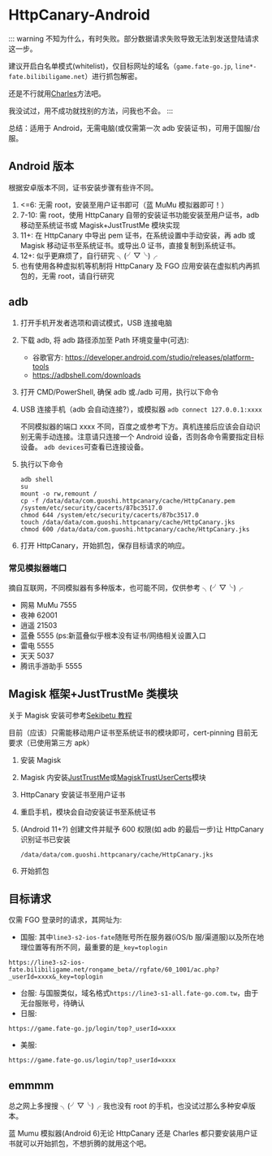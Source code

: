 # HttpCanary-Android

::: warning
不知为什么，有时失败。部分数据请求失败导致无法到发送登陆请求这一步。

建议开启白名单模式(whitelist)，仅目标网址的域名（`game.fate-go.jp`, `line*-fate.bilibiligame.net`）进行抓包解密。

还是不行就用[Charles](./charles.md)方法吧。

我没试过，用不成功就找别的方法，问我也不会。
:::

总结：适用于 Android，无需电脑(或仅需第一次 adb 安装证书)，可用于国服/台服。

## Android 版本

根据安卓版本不同，证书安装步骤有些许不同。

1. <=6: 无需 root，安装至用户证书即可（蓝 MuMu 模拟器即可！）
2. 7-10: 需 root，使用 HttpCanary 自带的安装证书功能安装至用户证书，adb 移动至系统证书或 Magisk+JustTrustMe 模块实现
3. 11+: 在 HttpCanary 中导出 pem 证书，在系统设置中手动安装，再 adb 或 Magisk 移动证书至系统证书。或导出.0 证书，直接复制到系统证书。
4. 12+: 似乎更麻烦了，自行研究 ╮(╯▽╰)╭
5. 也有使用各种虚拟机等机制将 HttpCanary 及 FGO 应用安装在虚拟机内再抓包的，无需 root，请自行研究

## adb

1. 打开手机开发者选项和调试模式，USB 连接电脑
2. 下载 adb, 将 adb 路径添加至 Path 环境变量中(可选):
   - 谷歌官方: <https://developer.android.com/studio/releases/platform-tools>
   - <https://adbshell.com/downloads>
3. 打开 CMD/PowerShell, 确保 adb 或./adb 可用，执行以下命令
4. USB 连接手机（adb 会自动连接?），或模拟器 `adb connect 127.0.0.1:xxxx`

   不同模拟器的端口 xxxx 不同，百度之或参考下方。真机连接后应该会自动识别无需手动连接。注意请只连接一个 Android 设备，否则各命令需要指定目标设备。
   `adb devices`可查看已连接设备。

5. 执行以下命令
   ```
   adb shell
   su
   mount -o rw,remount /
   cp -f /data/data/com.guoshi.httpcanary/cache/HttpCanary.pem /system/etc/security/cacerts/87bc3517.0
   chmod 644 /system/etc/security/cacerts/87bc3517.0
   touch /data/data/com.guoshi.httpcanary/cache/HttpCanary.jks
   chmod 600 /data/data/com.guoshi.httpcanary/cache/HttpCanary.jks
   ```
6. 打开 HttpCanary，开始抓包，保存目标请求的响应。

### 常见模拟器端口

摘自互联网，不同模拟器有多种版本，也可能不同，仅供参考 ╮(╯▽╰)╭

- 网易 MuMu 7555
- 夜神 62001
- 逍遥 21503
- 蓝叠 5555 (ps:新蓝叠似乎根本没有证书/网络相关设置入口
- 雷电 5555
- 天天 5037
- 腾讯手游助手 5555

## Magisk 框架+JustTrustMe 类模块

关于 Magisk 安装可参考[Sekibetu 教程](https://sekibetu.com/sniff01.html)

目前（应该）只需能移动用户证书至系统证书的模块即可，cert-pinning 目前无要求（已使用第三方 apk）

1. 安装 Magisk
2. Magisk 内安装[JustTrustMe](https://github.com/SekiBetu/JustTrustMe/releases)或[MagiskTrustUserCerts](https://github.com/NVISOsecurity/MagiskTrustUserCerts/releases)模块
3. HttpCanary 安装证书至用户证书
4. 重启手机，模块会自动安装证书至系统证书
5. (Android 11+?) 创建文件并赋予 600 权限(如 adb 的最后一步)让 HttpCanary 识别证书已安装

   `/data/data/com.guoshi.httpcanary/cache/HttpCanary.jks`

6. 开始抓包

## 目标请求

仅需 FGO 登录时的请求，其网址为:

- 国服: 其中`line3-s2-ios-fate`随账号所在服务器(iOS/b 服/渠道服)以及所在地理位置等有所不同，最重要的是`_key=toplogin`

```:no-line-numbers
https://line3-s2-ios-fate.bilibiligame.net/rongame_beta//rgfate/60_1001/ac.php?_userId=xxxx&_key=toplogin
```

- 台服: 与国服类似，域名格式`https://line3-s1-all.fate-go.com.tw`，由于无台服账号，待确认
- 日服:

```:no-line-numbers
https://game.fate-go.jp/login/top?_userId=xxxx
```

- 美服:

```:no-line-numbers
https://game.fate-go.us/login/top?_userId=xxxx
```

## emmmm

总之网上多搜搜 ╮(╯▽╰)╭ 我也没有 root 的手机，也没试过那么多种安卓版本。

蓝 Mumu 模拟器(Android 6)无论 HttpCanary 还是 Charles 都只要安装用户证书就可以开始抓包，不想折腾的就用这个吧。
